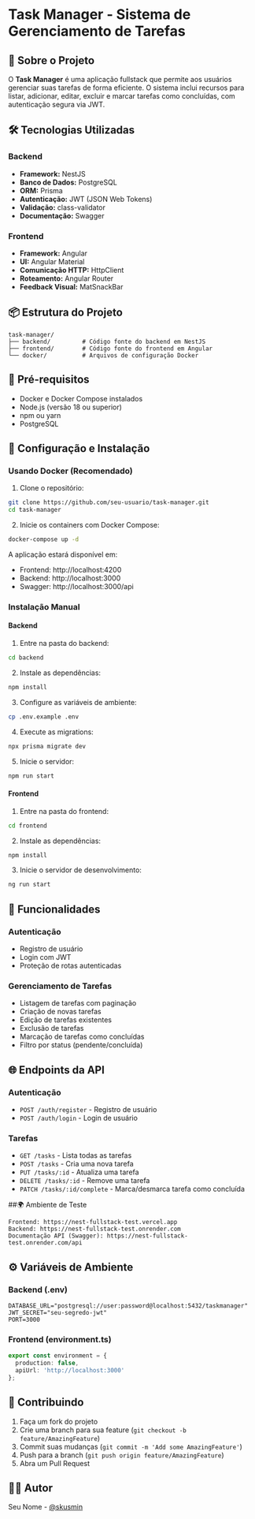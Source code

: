 # Task Manager - Sistema de Gerenciamento de Tarefas

## 🚀 Sobre o Projeto
O **Task Manager** é uma aplicação fullstack que permite aos usuários gerenciar suas tarefas de forma eficiente. O sistema inclui recursos para listar, adicionar, editar, excluir e marcar tarefas como concluídas, com autenticação segura via JWT.

## 🛠 Tecnologias Utilizadas

### Backend
- **Framework:** NestJS
- **Banco de Dados:** PostgreSQL
- **ORM:** Prisma
- **Autenticação:** JWT (JSON Web Tokens)
- **Validação:** class-validator
- **Documentação:** Swagger

### Frontend
- **Framework:** Angular
- **UI:** Angular Material
- **Comunicação HTTP:** HttpClient
- **Roteamento:** Angular Router
- **Feedback Visual:** MatSnackBar

## 📦 Estrutura do Projeto
```
task-manager/
├── backend/         # Código fonte do backend em NestJS
├── frontend/        # Código fonte do frontend em Angular
└── docker/          # Arquivos de configuração Docker
```

## 🚦 Pré-requisitos
- Docker e Docker Compose instalados
- Node.js (versão 18 ou superior)
- npm ou yarn
- PostgreSQL 

## 🔧 Configuração e Instalação

### Usando Docker (Recomendado)
1. Clone o repositório:
```bash
git clone https://github.com/seu-usuario/task-manager.git
cd task-manager
```

2. Inicie os containers com Docker Compose:
```bash
docker-compose up -d
```

A aplicação estará disponível em:
- Frontend: http://localhost:4200
- Backend: http://localhost:3000
- Swagger: http://localhost:3000/api

### Instalação Manual

#### Backend
1. Entre na pasta do backend:
```bash
cd backend
```

2. Instale as dependências:
```bash
npm install
```

3. Configure as variáveis de ambiente:
```bash
cp .env.example .env
```

4. Execute as migrations:
```bash
npx prisma migrate dev
```

5. Inicie o servidor:
```bash
npm run start
```

#### Frontend
1. Entre na pasta do frontend:
```bash
cd frontend
```

2. Instale as dependências:
```bash
npm install
```

3. Inicie o servidor de desenvolvimento:
```bash
ng run start
```

## 🔐 Funcionalidades

### Autenticação
- Registro de usuário
- Login com JWT
- Proteção de rotas autenticadas

### Gerenciamento de Tarefas
- Listagem de tarefas com paginação
- Criação de novas tarefas
- Edição de tarefas existentes
- Exclusão de tarefas
- Marcação de tarefas como concluídas
- Filtro por status (pendente/concluída)

## 🌐 Endpoints da API

### Autenticação
- `POST /auth/register` - Registro de usuário
- `POST /auth/login` - Login de usuário

### Tarefas
- `GET /tasks` - Lista todas as tarefas
- `POST /tasks` - Cria uma nova tarefa
- `PUT /tasks/:id` - Atualiza uma tarefa
- `DELETE /tasks/:id` - Remove uma tarefa
- `PATCH /tasks/:id/complete` - Marca/desmarca tarefa como concluída


##🌍 Ambiente de Teste

    Frontend: https://nest-fullstack-test.vercel.app 
    Backend: https://nest-fullstack-test.onrender.com 
    Documentação API (Swagger): https://nest-fullstack-test.onrender.com/api 

## ⚙️ Variáveis de Ambiente

### Backend (.env)
```
DATABASE_URL="postgresql://user:password@localhost:5432/taskmanager"
JWT_SECRET="seu-segredo-jwt"
PORT=3000
```

### Frontend (environment.ts)
```typescript
export const environment = {
  production: false,
  apiUrl: 'http://localhost:3000'
};
```

## 🤝 Contribuindo
1. Faça um fork do projeto
2. Crie uma branch para sua feature (`git checkout -b feature/AmazingFeature`)
3. Commit suas mudanças (`git commit -m 'Add some AmazingFeature'`)
4. Push para a branch (`git push origin feature/AmazingFeature`)
5. Abra um Pull Request


## 👨‍💻 Autor
Seu Nome - [@skusmin](https://github.com/kusmin)